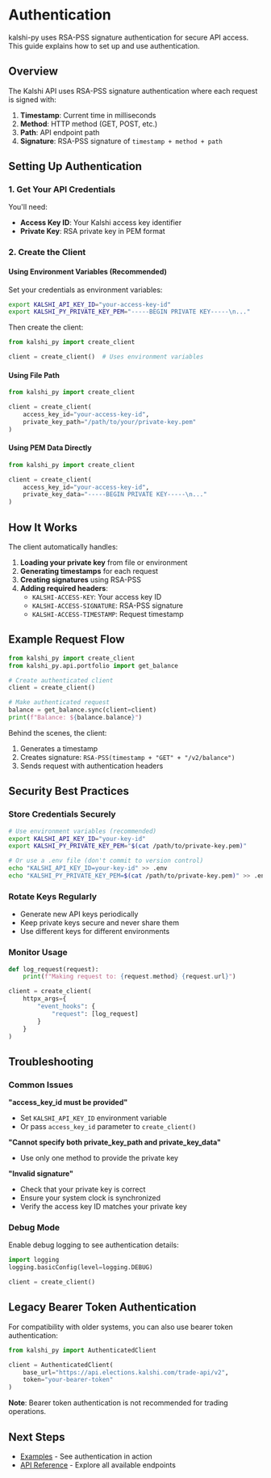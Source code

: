 # Authentication

kalshi-py uses RSA-PSS signature authentication for secure API access. This guide explains how to set up and use authentication.

## Overview

The Kalshi API uses RSA-PSS signature authentication where each request is signed with:

1. **Timestamp**: Current time in milliseconds
2. **Method**: HTTP method (GET, POST, etc.)
3. **Path**: API endpoint path
4. **Signature**: RSA-PSS signature of `timestamp + method + path`

## Setting Up Authentication

### 1. Get Your API Credentials

You'll need:

- **Access Key ID**: Your Kalshi access key identifier
- **Private Key**: RSA private key in PEM format

### 2. Create the Client

#### Using Environment Variables (Recommended)

Set your credentials as environment variables:

```bash
export KALSHI_API_KEY_ID="your-access-key-id"
export KALSHI_PY_PRIVATE_KEY_PEM="-----BEGIN PRIVATE KEY-----\n..."
```

Then create the client:

```python
from kalshi_py import create_client

client = create_client()  # Uses environment variables
```

#### Using File Path

```python
from kalshi_py import create_client

client = create_client(
    access_key_id="your-access-key-id",
    private_key_path="/path/to/your/private-key.pem"
)
```

#### Using PEM Data Directly

```python
from kalshi_py import create_client

client = create_client(
    access_key_id="your-access-key-id",
    private_key_data="-----BEGIN PRIVATE KEY-----\n..."
)
```

## How It Works

The client automatically handles:

1. **Loading your private key** from file or environment
2. **Generating timestamps** for each request
3. **Creating signatures** using RSA-PSS
4. **Adding required headers**:
   - `KALSHI-ACCESS-KEY`: Your access key ID
   - `KALSHI-ACCESS-SIGNATURE`: RSA-PSS signature
   - `KALSHI-ACCESS-TIMESTAMP`: Request timestamp

## Example Request Flow

```python
from kalshi_py import create_client
from kalshi_py.api.portfolio import get_balance

# Create authenticated client
client = create_client()

# Make authenticated request
balance = get_balance.sync(client=client)
print(f"Balance: ${balance.balance}")
```

Behind the scenes, the client:

1. Generates a timestamp
2. Creates signature: `RSA-PSS(timestamp + "GET" + "/v2/balance")`
3. Sends request with authentication headers

## Security Best Practices

### Store Credentials Securely

```bash
# Use environment variables (recommended)
export KALSHI_API_KEY_ID="your-key-id"
export KALSHI_PY_PRIVATE_KEY_PEM="$(cat /path/to/private-key.pem)"

# Or use a .env file (don't commit to version control)
echo "KALSHI_API_KEY_ID=your-key-id" >> .env
echo "KALSHI_PY_PRIVATE_KEY_PEM=$(cat /path/to/private-key.pem)" >> .env
```

### Rotate Keys Regularly

- Generate new API keys periodically
- Keep private keys secure and never share them
- Use different keys for different environments

### Monitor Usage

```python
def log_request(request):
    print(f"Making request to: {request.method} {request.url}")

client = create_client(
    httpx_args={
        "event_hooks": {
            "request": [log_request]
        }
    }
)
```

## Troubleshooting

### Common Issues

**"access_key_id must be provided"**

- Set `KALSHI_API_KEY_ID` environment variable
- Or pass `access_key_id` parameter to `create_client()`

**"Cannot specify both private_key_path and private_key_data"**

- Use only one method to provide the private key

**"Invalid signature"**

- Check that your private key is correct
- Ensure your system clock is synchronized
- Verify the access key ID matches your private key

### Debug Mode

Enable debug logging to see authentication details:

```python
import logging
logging.basicConfig(level=logging.DEBUG)

client = create_client()
```

## Legacy Bearer Token Authentication

For compatibility with older systems, you can also use bearer token authentication:

```python
from kalshi_py import AuthenticatedClient

client = AuthenticatedClient(
    base_url="https://api.elections.kalshi.com/trade-api/v2",
    token="your-bearer-token"
)
```

**Note**: Bearer token authentication is not recommended for trading operations.

## Next Steps

- [Examples](examples.md) - See authentication in action
- [API Reference](api/client.md) - Explore all available endpoints
